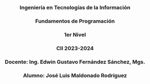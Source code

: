 <!DOCTYPE html>
<html>
    <head>
<meta charset="utf-8" />

<body>
    <br>
    <br>
    <center><img src="https://www.uea.edu.ec/web/v2/wp-content/uploads/2023/02/logo-300x100-color-azul-2-1.png" alt=""></center>
    <br>
    <center><h3>Ingeniería en Tecnologías de la Información</h3></center>
<center><h3>Fundamentos de Programación</h3></center>
<center><h3>1er Nivel</h3></center>
<center><h3>CII 2023-2024</h3></center>
    <center><h3>Docente: Ing. Edwin Gustavo Fernández Sánchez, Mgs.</h3></center>
<center><h3>Alumno: José Luis Maldonado Rodríguez</h3></center>
</body>
</html>
